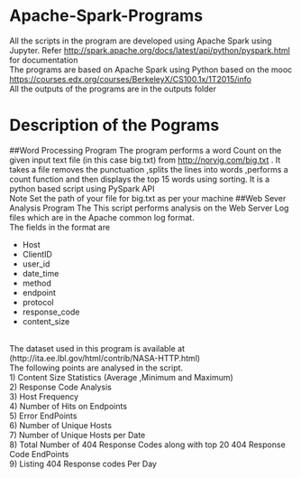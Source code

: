 # Apache-Spark-Programs
All the scripts in the program are developed using Apache Spark using Jupyter.
Refer http://spark.apache.org/docs/latest/api/python/pyspark.html for documentation <br>
The programs are based on Apache Spark using Python based on the mooc https://courses.edx.org/courses/BerkeleyX/CS100.1x/1T2015/info<br>
All the outputs of the programs are in the outputs folder
# Description of the Pograms
##Word Processing Program
The program performs a word Count on the given input text file (in this case big.txt) from http://norvig.com/big.txt . It takes a file removes the punctuation ,splits the lines into words ,performs a count function and then displays the top 15 words using sorting.
It is a python based script using PySpark API 
<br> Note Set the path of your file for big.txt as per your machine
##Web Sever Analysis Program
The This script performs analysis on the Web Server Log files which are in the Apache common log format.<br>
The fields in the format are <br>
<ul>
<li>Host</li>
<li>ClientID</li>
<li>user_id</li>
<li>date_time</li>
<li>method</li>
<li>endpoint</li>
<li>protocol</li>
<li>response_code</li>
<li>content_size</li>
</ul>
<br>
The dataset used in this program is available at (http://ita.ee.lbl.gov/html/contrib/NASA-HTTP.html) <br>
The following points are analysed in the script.<br>
1) Content Size Statistics (Average ,Minimum and Maximum)<br>
2) Response Code Analysis<br>
3) Host Frequency<br>
4) Number of Hits on Endpoints<br>
5) Error EndPoints<br>
6) Number of Unique Hosts<br>
7)  Number of Unique Hosts per Date<br>
8) Total  Number of 404 Response Codes along with top 20 404 Response Code EndPoints<br>
9) Listing 404 Response codes Per Day<br>
